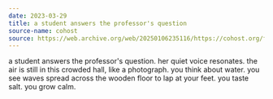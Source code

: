 ```yaml
---
date: 2023-03-29
title: a student answers the professor's question
source-name: cohost
source: https://web.archive.org/web/20250106235116/https://cohost.org/fishfood/post/1248506-a-student-answers-th
---
```


a student answers the professor's question. her quiet voice resonates. the air is still in this crowded hall, like a photograph. you think about water. you see waves spread across the wooden floor to lap at your feet. you taste salt. you grow calm.